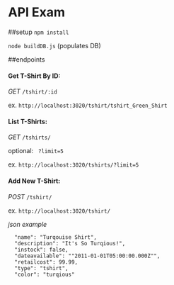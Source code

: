 # API Exam

##setup
 ```npm install```


  ``` node buildDB.js ``` (populates DB)

##endpoints

#### Get T-Shirt By ID:
*GET* ```/tshirt/:id```

ex.  ```http://localhost:3020/tshirt/tshirt_Green_Shirt```

#### List T-Shirts:
*GET* ```/tshirts/```

optional: ``` ?limit=5```

ex.  ```http://localhost:3020/tshirts/?limit=5```


#### Add New T-Shirt:
*POST* ```/tshirt/```

ex.  ```http://localhost:3020/tshirt/```

*json example*
```
  "name": "Turqouise Shirt",
  "description": "It's So Turqious!",
  "instock": false,
  "dateavailable": ""2011-01-01T05:00:00.000Z"",
  "retailcost": 99.99,
  "type": "tshirt",
  "color": "turqious"
```
